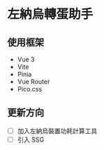 # 左納烏轉蛋助手

## 使用框架
- Vue 3
- Vite
- Pinia
- Vue Router
- Pico.css

## 更新方向
- [ ] 加入左納烏裝置功耗計算工具
- [ ] 引入 SSG
